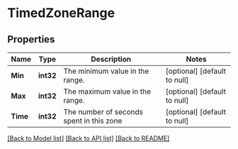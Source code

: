# TimedZoneRange

## Properties
Name | Type | Description | Notes
------------ | ------------- | ------------- | -------------
**Min** | **int32** | The minimum value in the range. | [optional] [default to null]
**Max** | **int32** | The maximum value in the range. | [optional] [default to null]
**Time** | **int32** | The number of seconds spent in this zone | [optional] [default to null]

[[Back to Model list]](../README.md#documentation-for-models) [[Back to API list]](../README.md#documentation-for-api-endpoints) [[Back to README]](../README.md)


